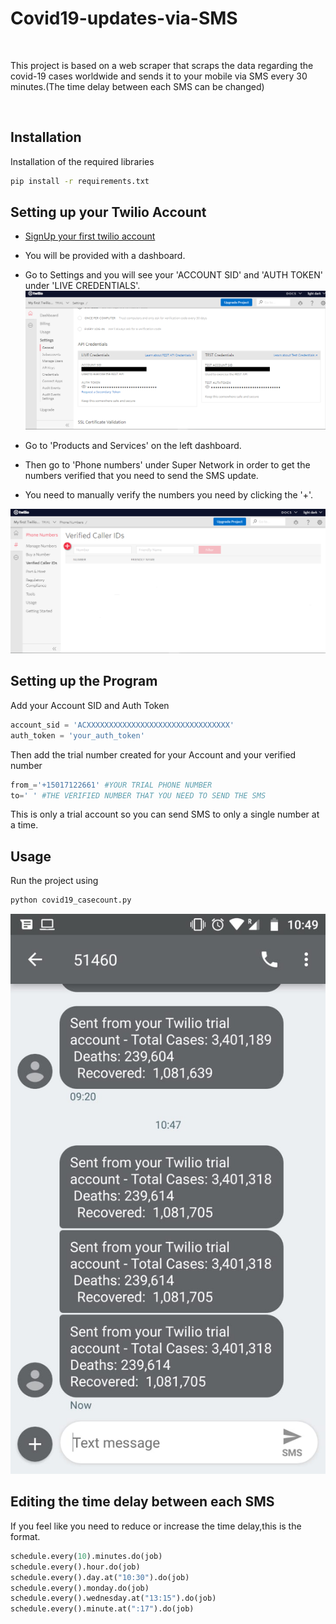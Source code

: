 # Covid19-updates-via-SMS
<br />
<p>This project is based on a web scraper that scraps the data regarding the covid-19 cases worldwide and sends it to your mobile via SMS every 30 minutes.(The time delay between each SMS can be changed)</p><br />

## Installation
Installation of the required libraries
```bash
pip install -r requirements.txt
```
## Setting up your Twilio Account
* [SignUp your first twilio account](https://www.twilio.com/try-twilio)   

* You will be provided with a dashboard.

* Go to Settings and you will see your 'ACCOUNT SID' and 'AUTH TOKEN' under 'LIVE CREDENTIALS'. <br />
![Verified Number](https://github.com/VishnuRameshbabu/Covid19-updates-via-SMS/blob/master/images/img2.png)

* Go to 'Products and Services' on the left dashboard.

* Then go to 'Phone numbers' under Super Network in order to get the numbers verified that you need to send the SMS update.<br />
* You need to manually verify the numbers you need by clicking the '+'.<br />

![Verified Number](https://github.com/VishnuRameshbabu/Covid19-updates-via-SMS/blob/master/images/img1.png)

## Setting up the Program
Add your Account SID and Auth Token
```python
account_sid = 'ACXXXXXXXXXXXXXXXXXXXXXXXXXXXXXXXX'
auth_token = 'your_auth_token' 
```
Then add the trial number created for your Account and your verified number
```python
from_='+15017122661' #YOUR TRIAL PHONE NUMBER
to=' ' #THE VERIFIED NUMBER THAT YOU NEED TO SEND THE SMS
```
This is only a trial account so you can send SMS to only a single number at a time.
## Usage
Run the project using 
```python
python covid19_casecount.py
```

![SMS](https://github.com/VishnuRameshbabu/Covid19-updates-via-SMS/blob/master/images/img3.jpg)




## Editing the time delay between each SMS
If you feel like you need to reduce or increase the time delay,this is the format. 
 
```python
schedule.every(10).minutes.do(job)
schedule.every().hour.do(job)
schedule.every().day.at("10:30").do(job)
schedule.every().monday.do(job)
schedule.every().wednesday.at("13:15").do(job)
schedule.every().minute.at(":17").do(job)

```




